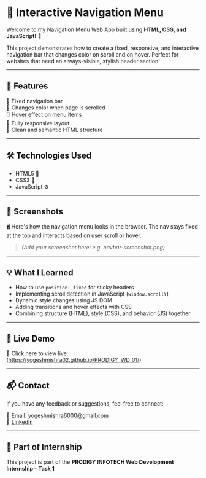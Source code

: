 # 🧭 Interactive Navigation Menu

Welcome to my Navigation Menu Web App built using **HTML, CSS, and JavaScript!** 🎉

This project demonstrates how to create a fixed, responsive, and interactive navigation bar that changes color on scroll and on hover. Perfect for websites that need an always-visible, stylish header section!

---

## 🚀 Features

🎯 Fixed navigation bar  
🎨 Changes color when page is scrolled  
🖱️ Hover effect on menu items  
📱 Fully responsive layout  
📄 Clean and semantic HTML structure

---

## 🛠️ Technologies Used

- HTML5 📄  
- CSS3 🎨  
- JavaScript ⚙️

---

## 📸 Screenshots

🖥️ Here's how the navigation menu looks in the browser. The nav stays fixed at the top and interacts based on user scroll or hover.

> *(Add your screenshot here: e.g. navbar-screenshot.png)*

---

## 💡 What I Learned

- How to use `position: fixed` for sticky headers  
- Implementing scroll detection in JavaScript (`window.scrollY`)  
- Dynamic style changes using JS DOM  
- Adding transitions and hover effects with CSS  
- Combining structure (HTML), style (CSS), and behavior (JS) together

---

## 📲 Live Demo

🔗 Click here to view live: (https://yogeshmishra02.github.io/PRODIGY_WD_01/)

---

## 📬 Contact

If you have any feedback or suggestions, feel free to connect:

📧 Email: yogeshmishra6000@gmail.com  
💼 [LinkedIn](https://www.linkedin.com/in/yogesh-mishra-a1a32a29b/)

---

## 📁 Part of Internship

This project is part of the **PRODIGY INFOTECH Web Development Internship – Task 1**
